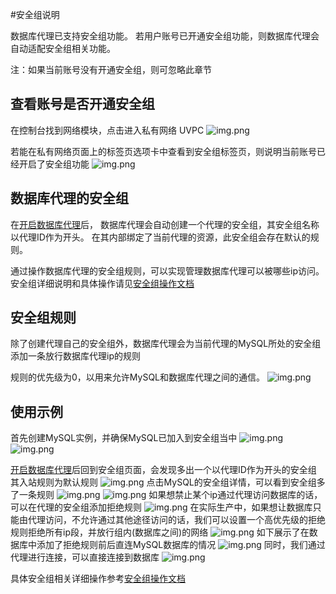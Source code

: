 #安全组说明

数据库代理已支持安全组功能。 若用户账号已开通安全组功能，则数据库代理会自动适配安全组相关功能。

注：如果当前账号没有开通安全组，则可忽略此章节

## 查看账号是否开通安全组
在控制台找到网络模块，点击进入私有网络 UVPC 
![img.png](/images/udb-proxy-secgroup2.png)

若能在私有网络页面上的标签页选项卡中查看到安全组标签页，则说明当前账号已经开启了安全组功能
![img.png](/images/udb-proxy-secgroup3.png)


## 数据库代理的安全组
在[开启数据库代理](/udb_proxy/manage/operator)后，
数据库代理会自动创建一个代理的安全组，其安全组名称以代理ID作为开头。 在其内部绑定了当前代理的资源，此安全组会存在默认的规则。

通过操作数据库代理的安全组规则，可以实现管理数据库代理可以被哪些ip访问。
安全组详细说明和具体操作请见[安全组操作文档](https://docs.ucloud.cn/vpc/introduction/secgroup)


## 安全组规则
除了创建代理自己的安全组外，数据库代理会为当前代理的MySQL所处的安全组添加一条放行数据库代理ip的规则

规则的优先级为0，以用来允许MySQL和数据库代理之间的通信。
![img.png](/images/udb-proxy-secgroup4.png)


## 使用示例

首先创建MySQL实例，并确保MySQL已加入到安全组当中
![img.png](/images/udb-proxy-secgroup5.png)
![img.png](/images/udb-proxy-secgroup6.png)

[开启数据库代理](/udb_proxy/manage/operator)后回到安全组页面，会发现多出一个以代理ID作为开头的安全组
其入站规则为默认规则
![img.png](/images/udb-proxy-secgroup7.png)
点击MySQL的安全组详情，可以看到安全组多了一条规则
![img.png](/images/udb-proxy-secgroup8.png)
![img.png](/images/udb-proxy-secgroup9.png)
如果想禁止某个ip通过代理访问数据库的话，可以在代理的安全组添加拒绝规则
![img.png](/images/udb-proxy-secgroup10.png)
在实际生产中，如果想让数据库只能由代理访问，不允许通过其他途径访问的话，我们可以设置一个高优先级的拒绝规则拒绝所有ip段，并放行组内(数据库之间)的网络
![img.png](/images/udb-proxy-secgroup11.png)
如下展示了在数据库中添加了拒绝规则前后直连MySQL数据库的情况
![img.png](/images/udb-proxy-secgroup12.png)
同时，我们通过代理进行连接，可以直接连接到数据库
![img.png](/images/udb-proxy-secgroup13.png)


具体安全组相关详细操作参考[安全组操作文档](https://docs.ucloud.cn/vpc/guide/secgroup)


